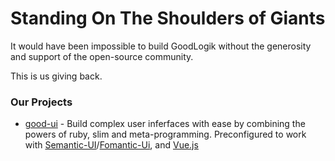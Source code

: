 # Standing On The Shoulders of Giants
It would have been impossible to build GoodLogik without the generosity and support of the open-source community. 

This is us giving back.

### Our Projects
- [good-ui](https://goodlogik.github.io/good-ui/) - Build complex user inferfaces with ease by combining the powers of ruby, slim and meta-programming. Preconfigured to work with [Semantic-UI](https://semantic-ui.com/)/[Fomantic-Ui](https://fomantic-ui.com/), and [Vue.js](https://vuejs.org/)
